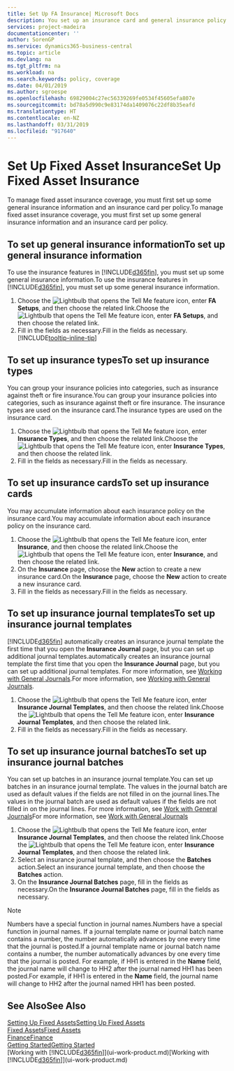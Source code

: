 ```yaml
---
title: Set Up FA Insurance| Microsoft Docs
description: You set up an insurance card and general insurance policy information to manage fixed asset insurance coverage.
services: project-madeira
documentationcenter: ''
author: SorenGP
ms.service: dynamics365-business-central
ms.topic: article
ms.devlang: na
ms.tgt_pltfrm: na
ms.workload: na
ms.search.keywords: policy, coverage
ms.date: 04/01/2019
ms.author: sgroespe
ms.openlocfilehash: 69829004c27ec56339269fe0534f45605efa807e
ms.sourcegitcommit: bd78a5d990c9e83174da1409076c22df8b35eafd
ms.translationtype: HT
ms.contentlocale: en-NZ
ms.lasthandoff: 03/31/2019
ms.locfileid: "917640"
---
```

# <a name="set-up-fixed-asset-insurance"></a><span data-ttu-id="22ece-103">Set Up Fixed Asset Insurance</span><span class="sxs-lookup"><span data-stu-id="22ece-103">Set Up Fixed Asset Insurance</span></span>
<span data-ttu-id="22ece-104">To manage fixed asset insurance coverage, you must first set up some general insurance information and an insurance card per policy.</span><span class="sxs-lookup"><span data-stu-id="22ece-104">To manage fixed asset insurance coverage, you must first set up some general insurance information and an insurance card per policy.</span></span>

## <a name="to-set-up-general-insurance-information"></a><span data-ttu-id="22ece-105">To set up general insurance information</span><span class="sxs-lookup"><span data-stu-id="22ece-105">To set up general insurance information</span></span>
<span data-ttu-id="22ece-106">To use the insurance features in [!INCLUDE[d365fin](includes/d365fin_md.md)], you must set up some general insurance information.</span><span class="sxs-lookup"><span data-stu-id="22ece-106">To use the insurance features in [!INCLUDE[d365fin](includes/d365fin_md.md)], you must set up some general insurance information.</span></span>  

1. <span data-ttu-id="22ece-107">Choose the ![Lightbulb that opens the Tell Me feature](media/ui-search/search_small.png "Tell me what you want to do") icon, enter **FA Setups**, and then choose the related link.</span><span class="sxs-lookup"><span data-stu-id="22ece-107">Choose the ![Lightbulb that opens the Tell Me feature](media/ui-search/search_small.png "Tell me what you want to do") icon, enter **FA Setups**, and then choose the related link.</span></span>  
2. <span data-ttu-id="22ece-108">Fill in the fields as necessary.</span><span class="sxs-lookup"><span data-stu-id="22ece-108">Fill in the fields as necessary.</span></span> [!INCLUDE[tooltip-inline-tip](includes/tooltip-inline-tip_md.md)]  

## <a name="to-set-up-insurance-types"></a><span data-ttu-id="22ece-109">To set up insurance types</span><span class="sxs-lookup"><span data-stu-id="22ece-109">To set up insurance types</span></span>
<span data-ttu-id="22ece-110">You can group your insurance policies into categories, such as insurance against theft or fire insurance.</span><span class="sxs-lookup"><span data-stu-id="22ece-110">You can group your insurance policies into categories, such as insurance against theft or fire insurance.</span></span> <span data-ttu-id="22ece-111">The insurance types are used on the insurance card.</span><span class="sxs-lookup"><span data-stu-id="22ece-111">The insurance types are used on the insurance card.</span></span>

1. <span data-ttu-id="22ece-112">Choose the ![Lightbulb that opens the Tell Me feature](media/ui-search/search_small.png "Tell me what you want to do") icon, enter **Insurance Types**, and then choose the related link.</span><span class="sxs-lookup"><span data-stu-id="22ece-112">Choose the ![Lightbulb that opens the Tell Me feature](media/ui-search/search_small.png "Tell me what you want to do") icon, enter **Insurance Types**, and then choose the related link.</span></span>  
2. <span data-ttu-id="22ece-113">Fill in the fields as necessary.</span><span class="sxs-lookup"><span data-stu-id="22ece-113">Fill in the fields as necessary.</span></span>

## <a name="to-set-up-insurance-cards"></a><span data-ttu-id="22ece-114">To set up insurance cards</span><span class="sxs-lookup"><span data-stu-id="22ece-114">To set up insurance cards</span></span>
<span data-ttu-id="22ece-115">You may accumulate information about each insurance policy on the insurance card.</span><span class="sxs-lookup"><span data-stu-id="22ece-115">You may accumulate information about each insurance policy on the insurance card.</span></span>  

1. <span data-ttu-id="22ece-116">Choose the ![Lightbulb that opens the Tell Me feature](media/ui-search/search_small.png "Tell me what you want to do") icon, enter **Insurance**, and then choose the related link.</span><span class="sxs-lookup"><span data-stu-id="22ece-116">Choose the ![Lightbulb that opens the Tell Me feature](media/ui-search/search_small.png "Tell me what you want to do") icon, enter **Insurance**, and then choose the related link.</span></span>  
2. <span data-ttu-id="22ece-117">On the **Insurance** page, choose the **New** action to create a  new insurance card.</span><span class="sxs-lookup"><span data-stu-id="22ece-117">On the **Insurance** page, choose the **New** action to create a  new insurance card.</span></span>  
3. <span data-ttu-id="22ece-118">Fill in the fields as necessary.</span><span class="sxs-lookup"><span data-stu-id="22ece-118">Fill in the fields as necessary.</span></span>

## <a name="to-set-up-insurance-journal-templates"></a><span data-ttu-id="22ece-119">To set up insurance journal templates</span><span class="sxs-lookup"><span data-stu-id="22ece-119">To set up insurance journal templates</span></span>
[!INCLUDE[d365fin](includes/d365fin_md.md)] <span data-ttu-id="22ece-120">automatically creates an insurance journal template the first time that you open the **Insurance Journal** page, but you can set up additional journal templates.</span><span class="sxs-lookup"><span data-stu-id="22ece-120">automatically creates an insurance journal template the first time that you open the **Insurance Journal** page, but you can set up additional journal templates.</span></span> <span data-ttu-id="22ece-121">For more information, see [Working with General Journals](ui-work-general-journals.md).</span><span class="sxs-lookup"><span data-stu-id="22ece-121">For more information, see [Working with General Journals](ui-work-general-journals.md).</span></span>  

1. <span data-ttu-id="22ece-122">Choose the ![Lightbulb that opens the Tell Me feature](media/ui-search/search_small.png "Tell me what you want to do") icon, enter **Insurance Journal Templates**, and then choose the related link.</span><span class="sxs-lookup"><span data-stu-id="22ece-122">Choose the ![Lightbulb that opens the Tell Me feature](media/ui-search/search_small.png "Tell me what you want to do") icon, enter **Insurance Journal Templates**, and then choose the related link.</span></span>  
2. <span data-ttu-id="22ece-123">Fill in the fields as necessary.</span><span class="sxs-lookup"><span data-stu-id="22ece-123">Fill in the fields as necessary.</span></span>

## <a name="to-set-up-insurance-journal-batches"></a><span data-ttu-id="22ece-124">To set up insurance journal batches</span><span class="sxs-lookup"><span data-stu-id="22ece-124">To set up insurance journal batches</span></span>
<span data-ttu-id="22ece-125">You can set up batches in an insurance journal template.</span><span class="sxs-lookup"><span data-stu-id="22ece-125">You can set up batches in an insurance journal template.</span></span> <span data-ttu-id="22ece-126">The values in the journal batch are used as default values if the fields are not filled in on the journal lines.</span><span class="sxs-lookup"><span data-stu-id="22ece-126">The values in the journal batch are used as default values if the fields are not filled in on the journal lines.</span></span> <span data-ttu-id="22ece-127">For more information, see [Work with General Journals](ui-work-general-journals.md)</span><span class="sxs-lookup"><span data-stu-id="22ece-127">For more information, see [Work with General Journals](ui-work-general-journals.md)</span></span>  

1. <span data-ttu-id="22ece-128">Choose the ![Lightbulb that opens the Tell Me feature](media/ui-search/search_small.png "Tell me what you want to do") icon, enter **Insurance Journal Templates**, and then choose the related link.</span><span class="sxs-lookup"><span data-stu-id="22ece-128">Choose the ![Lightbulb that opens the Tell Me feature](media/ui-search/search_small.png "Tell me what you want to do") icon, enter **Insurance Journal Templates**, and then choose the related link.</span></span>  
2. <span data-ttu-id="22ece-129">Select an insurance journal template, and then choose the **Batches** action.</span><span class="sxs-lookup"><span data-stu-id="22ece-129">Select an insurance journal template, and then choose the **Batches** action.</span></span>
3. <span data-ttu-id="22ece-130">On the **Insurance Journal Batches** page, fill in the fields as necessary.</span><span class="sxs-lookup"><span data-stu-id="22ece-130">On the **Insurance Journal Batches** page, fill in the fields as necessary.</span></span>

> [!NOTE]  
>   <span data-ttu-id="22ece-131">Numbers have a special function in journal names.</span><span class="sxs-lookup"><span data-stu-id="22ece-131">Numbers have a special function in journal names.</span></span> <span data-ttu-id="22ece-132">If a journal template name or journal batch name contains a number, the number automatically advances by one every time that the journal is posted.</span><span class="sxs-lookup"><span data-stu-id="22ece-132">If a journal template name or journal batch name contains a number, the number automatically advances by one every time that the journal is posted.</span></span> <span data-ttu-id="22ece-133">For example, if HH1 is entered in the **Name** field, the journal name will change to HH2 after the journal named HH1 has been posted.</span><span class="sxs-lookup"><span data-stu-id="22ece-133">For example, if HH1 is entered in the **Name** field, the journal name will change to HH2 after the journal named HH1 has been posted.</span></span>

## <a name="see-also"></a><span data-ttu-id="22ece-134">See Also</span><span class="sxs-lookup"><span data-stu-id="22ece-134">See Also</span></span>
[<span data-ttu-id="22ece-135">Setting Up Fixed Assets</span><span class="sxs-lookup"><span data-stu-id="22ece-135">Setting Up Fixed Assets</span></span>](fa-setup.md)  
[<span data-ttu-id="22ece-136">Fixed Assets</span><span class="sxs-lookup"><span data-stu-id="22ece-136">Fixed Assets</span></span>](fa-manage.md)  
[<span data-ttu-id="22ece-137">Finance</span><span class="sxs-lookup"><span data-stu-id="22ece-137">Finance</span></span>](finance.md)  
[<span data-ttu-id="22ece-138">Getting Started</span><span class="sxs-lookup"><span data-stu-id="22ece-138">Getting Started</span></span>](product-get-started.md)  
<span data-ttu-id="22ece-139">[Working with [!INCLUDE[d365fin](includes/d365fin_md.md)]](ui-work-product.md)</span><span class="sxs-lookup"><span data-stu-id="22ece-139">[Working with [!INCLUDE[d365fin](includes/d365fin_md.md)]](ui-work-product.md)</span></span>
